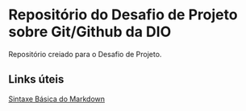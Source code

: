 # Repositório do Desafio de Projeto sobre Git/Github da DIO
Repositório creiado para o Desafio de Projeto. 

## Links úteis
[Sintaxe Básica do Markdown](https://www.markdownguide.org/)


